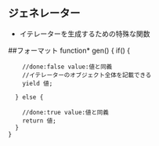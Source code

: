 ## ジェネレーター
- イテレーターを生成するための特殊な関数

##フォーマット
    function* gen() {
      if() {
    
        //done:false value:値と同義
        //イテレーターのオブジェクト全体を記載できる
        yield 値;
    
      } else {
        
        //done:true value:値と同義
        return 値;
      }
    }
